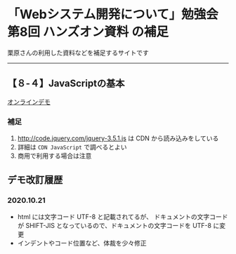 # 「Webシステム開発について」勉強会第8回 ハンズオン資料 の補足

栗原さんの利用した資料などを補足するサイトです

-----

## 【８-４】JavaScriptの基本

[オンラインデモ](https://ces-shiraishi.github.io/kurihara-training-part8/1012-01.html)


### 補足

1. http://code.jquery.com/jquery-3.5.1.js は CDN から読み込みをしている
1. 詳細は `CDN JavaScript` で調べるとよい
1. 商用で利用する場合は注意







## デモ改訂履歴

### 2020.10.21

 - html には文字コード UTF-8 と記載されてるが、 ドキュメントの文字コードが SHIFT-JIS となっているので、ドキュメントの文字コードを UTF-8 に変更
 - インデントやコード位置など、体裁を少々修正


